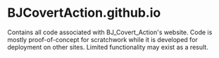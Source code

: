 # BJCovertAction.github.io
Contains all code associated with BJ_Covert_Action's website. Code is mostly proof-of-concept for scratchwork while it is developed for deployment on other sites. Limited functionality may exist as a result.
